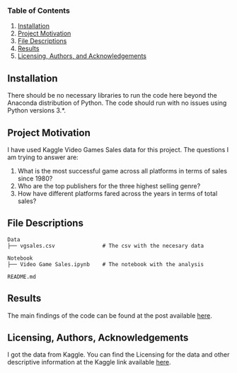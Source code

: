 
### Table of Contents

1. [Installation](#installation)
2. [Project Motivation](#motivation)
3. [File Descriptions](#files)
4. [Results](#results)
5. [Licensing, Authors, and Acknowledgements](#licensing)

## Installation <a name="installation"></a>

There should be no necessary libraries to run the code here beyond the Anaconda distribution of Python.  The code should run with no issues using Python versions 3.*.

## Project Motivation<a name="motivation"></a>

I have used Kaggle Video Games Sales data for this project. The questions I am trying to answer are:

1. What is the most successful game across all platforms in terms of sales since 1980?
2. Who are the top publishers for the three highest selling genre?
3. How have different platforms fared across the years in terms of total sales?

## File Descriptions <a name="files"></a>


    Data
    ├── vgsales.csv               # The csv with the necesary data
    
    Notebook
    ├── Video Game Sales.ipynb    # The notebook with the analysis
    
    README.md


## Results<a name="results"></a>

The main findings of the code can be found at the post available [here](https://medium.com/@josh_2774/how-do-you-become-a-developer-5ef1c1c68711).

## Licensing, Authors, Acknowledgements<a name="licensing"></a>

I got the data from Kaggle.  You can find the Licensing for the data and other descriptive information at the Kaggle link available [here](https://www.kaggle.com/gregorut/videogamesales).
